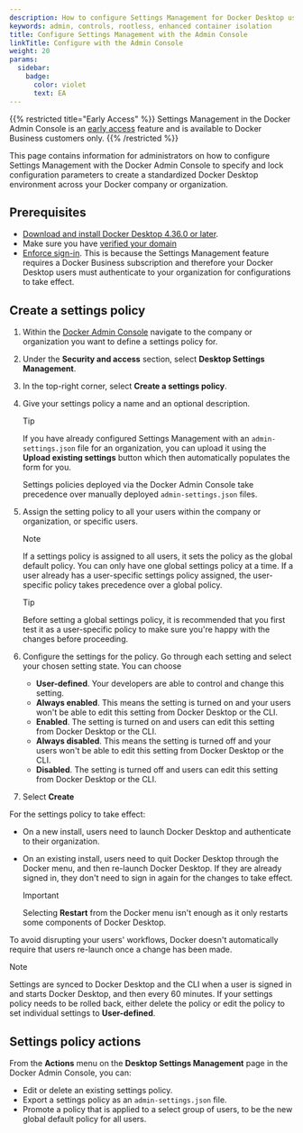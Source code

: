 ```yaml
---
description: How to configure Settings Management for Docker Desktop using the Docker Admin Console
keywords: admin, controls, rootless, enhanced container isolation
title: Configure Settings Management with the Admin Console
linkTitle: Configure with the Admin Console
weight: 20
params:
  sidebar:
    badge:
      color: violet
      text: EA
---
```


{{% restricted title="Early Access" %}}
Settings Management in the Docker Admin Console is an [early access](/release-lifecycle#early-access-ea) feature and is available to Docker Business customers only.
{{% /restricted %}}

This page contains information for administrators on how to configure Settings Management with the Docker Admin Console to specify and lock configuration parameters to create a standardized Docker Desktop environment across your Docker company or organization.

## Prerequisites

- [Download and install Docker Desktop 4.36.0 or later](/manuals/desktop/release-notes.md).
- Make sure you have [verified your domain](/manuals/security/for-admins/single-sign-on/configure.md#step-one-add-and-verify-your-domain)
- [Enforce sign-in](/manuals/security/for-admins/enforce-sign-in/_index.md). This is
because the Settings Management feature requires a Docker Business
subscription and therefore your Docker Desktop users must authenticate to your
organization for configurations to take effect. 

## Create a settings policy

1. Within the [Docker Admin Console](https://admin.docker.com/) navigate to the company or organization you want to define a settings policy for. 
2. Under the **Security and access** section, select **Desktop Settings Management**. 
3. In the top-right corner, select **Create a settings policy**.
4. Give your settings policy a name and an optional description.

   > [!TIP]
   >
   > If you have already configured Settings Management with an `admin-settings.json` file for an organization, you can upload it using the **Upload existing settings** button which then automatically populates the form for you. 
   >
   > Settings policies deployed via the Docker Admin Console take precedence over manually deployed `admin-settings.json` files.

5. Assign the setting policy to all your users within the company or organization, or specific users.

   > [!NOTE]
   >
   > If a settings policy is assigned to all users, it sets the policy as the global default policy. You can only have one global settings policy at a time. 
   > If a user already has a user-specific settings policy assigned, the user-specific policy takes precedence over a global policy. 

   > [!TIP]
   >
   > Before setting a global settings policy, it is recommended that you first test it as a user-specific policy to make sure you're happy with the changes before proceeding. 

6. Configure the settings for the policy. Go through each setting and select your chosen setting state. You can choose
   - **User-defined**. Your developers are able to control and change this setting. 
   - **Always enabled**. This means the setting is turned on and your users won't be able to edit this setting from Docker Desktop or the CLI.
   - **Enabled**. The setting is turned on and users can edit this setting from Docker Desktop or the CLI.
   - **Always disabled**. This means the setting is turned off and your users won't be able to edit this setting from Docker Desktop or the CLI.
   - **Disabled**. The setting is turned off and users can edit this setting from Docker Desktop or the CLI.   
7. Select **Create**

For the settings policy to take effect:
- On a new install, users need to launch Docker Desktop and authenticate to their organization.
- On an existing install, users need to quit Docker Desktop through the Docker menu, and then re-launch Docker Desktop. If they are already signed in, they don't need to sign in again for the changes to take effect.

  > [!IMPORTANT]
  >
  > Selecting **Restart** from the Docker menu isn't enough as it only restarts some components of Docker Desktop.

To avoid disrupting your users' workflows, Docker doesn't automatically require that users re-launch once a change has been made.

> [!NOTE]
>
> Settings are synced to Docker Desktop and the CLI when a user is signed in and starts Docker Desktop, and then every 60 minutes. 
If your settings policy needs to be rolled back, either delete the policy or edit the policy to set individual settings to **User-defined**.

## Settings policy actions

From the **Actions** menu on the **Desktop Settings Management** page in the Docker Admin Console, you can:
- Edit or delete an existing settings policy. 
- Export a settings policy as an `admin-settings.json` file.
- Promote a policy that is applied to a select group of users, to be the new global default policy for all users. 